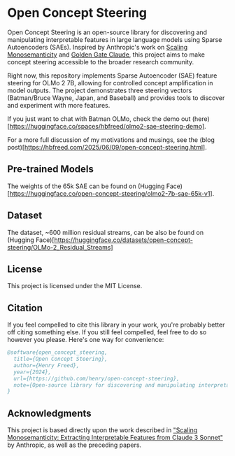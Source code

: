 # Open Concept Steering

Open Concept Steering is an open-source library for discovering and manipulating interpretable features in large language models using Sparse Autoencoders (SAEs). Inspired by Anthropic's work on [Scaling Monosemanticity](https://transformer-circuits.pub/2024/scaling-monosemanticity/) and [Golden Gate Claude](https://www.anthropic.com/news/golden-gate-claude), this project aims to make concept steering accessible to the broader research community.

Right now, this repository implements Sparse Autoencoder (SAE) feature steering for OLMo 2 7B, allowing for controlled concept amplification in model outputs. The project demonstrates three steering vectors (Batman/Bruce Wayne, Japan, and Baseball) and provides tools to discover and experiment with more features.

If you just want to chat with Batman OLMo, check the demo out (here)[https://huggingface.co/spaces/hbfreed/olmo2-sae-steering-demo].

For a more full discussion of my motivations and musings, see the (blog post)[https://hbfreed.com/2025/06/09/open-concept-steering.html].

## Pre-trained Models

The weights of the 65k SAE can be found on (Hugging Face)[https://huggingface.co/open-concept-steering/olmo2-7b-sae-65k-v1].

## Dataset

The dataset, ~600 million residual streams, can be also be found on (Hugging Face)[https://huggingface.co/datasets/open-concept-steering/OLMo-2_Residual_Streams]

## License

This project is licensed under the MIT License.

## Citation

If you feel compelled to cite this library in your work, you're probably better off citing something else. If you still feel compelled, feel free to do so however you please. Here's one way for convenience:

```bibtex
@software{open_concept_steering,
  title={Open Concept Steering},
  author={Henry Freed},
  year={2024},
  url={https://github.com/henry/open-concept-steering},
  note={Open-source library for discovering and manipulating interpretable features using Sparse Autoencoders}
}
```

## Acknowledgments

This project is based directly upon the work described in ["Scaling Monosemanticity: Extracting Interpretable Features from Claude 3 Sonnet"](https://transformer-circuits.pub/2024/scaling-monosemanticity/) by Anthropic, as well as the preceding papers.